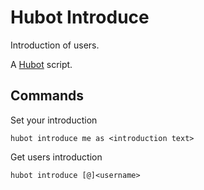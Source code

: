 # Hubot Introduce

Introduction of users.

A [Hubot](https://hubot.github.com/) script.

## Commands

Set your introduction

    hubot introduce me as <introduction text>

Get users introduction
    
    hubot introduce [@]<username>
